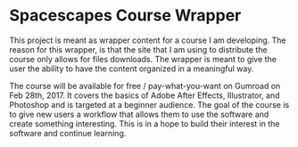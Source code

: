 # Spacescapes Course Wrapper

This project is meant as wrapper content for a course I am developing. The reason for this wrapper, is that the site that I am
using to distribute the course only allows for files downloads. The wrapper is meant to give the user the ability to have the
content organized in a meaningful way.

The course will be available for free / pay-what-you-want on Gumroad on Feb 28th, 2017. It covers the basics of Adobe After Effects, Illustrator, and Photoshop and is targeted at a beginner audience. The goal of the course is to give new users a workflow that allows them to use the software and create something interesting. This is in a hope to build their interest in the software and continue learning.
